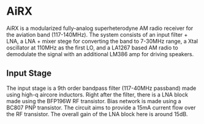 # AiRX
AiRX is a modularized fully-analog superheterodyne AM radio receiver for the aviation band (117-140MHz). The system consists of an input filter + LNA, a LNA + mixer stege for converting the band to 7-30MHz range, a Xtal oscillator at 110MHz as the first LO, and a LA1267 based AM radio to demodulate the signal with an additional LM386 amp for driving speakers.

## Input Stage
The input stage is a 9th order bandpass filter (117-40MHz passband) made using high-q aircore inductors. Right after the filter, there is a LNA block made using the BFP196W RF transistor. Bias network is made using a BC807 PNP transistor. The circuit aims to provide a 15mA current flow over the RF transistor. The overall gain of the LNA block here is around 15dB. 
